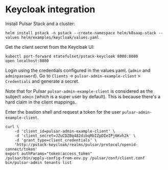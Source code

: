 # Keycloak integration

Install Pulsar Stack and a cluster:
```
helm install pstack -n pstack --create-namespace helm/k8saap-stack --values helm/examples/keycloak/values.yaml 
```

Get the client secret from the Keycloak UI:
```
kubectl port-forward statefulset/pstack-keycloak 8080:8080
open localhost:8080
```
Login using the credentials configured in the values.yaml. (`admin` and `adminpassword`).
Go to `Clients` -> `pulsar-admin-example-client` > `Credentials` and generate a secret.

Note that for Pulsar `pulsar-admin-example-client` is considered as the subject `admin` (which is a super user by default).
This is because there's a hard claim in the client mappings.


Enter the bastion shell and request a token for the user `pulsar-admin-example-client`.
```
curl \
    -d 'client_id=pulsar-admin-example-client' \
    -d 'client_secret=JZuCDZBq482dibqRbIZpDIeIPj6Kvh2k' \
    -d 'grant_type=client_credentials' \
    'http://pstack-keycloak/realms/pulsar/protocol/openid-connect/token'
export authParams="token:access_token"
/pulsar/bin/apply-config-from-env.py /pulsar/conf/client.conf
bin/pulsar-admin tenants list
```



